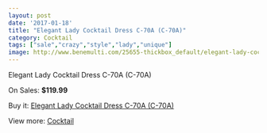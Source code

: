 ```yaml
---
layout: post
date: '2017-01-18'
title: "Elegant Lady Cocktail Dress C-70A (C-70A)"
category: Cocktail
tags: ["sale","crazy","style","lady","unique"]
image: http://www.benemulti.com/25655-thickbox_default/elegant-lady-cocktail-dress-c-70a-c-70a.jpg
---
```

Elegant Lady Cocktail Dress C-70A (C-70A)

On Sales: **$119.99**
<a href="https://www.benemulti.com/en/cocktail/10104-elegant-lady-cocktail-dress-c-70a-c-70a.html"><amp-img layout="responsive" width="600" height="600" src="//www.benemulti.com/25655-thickbox_default/elegant-lady-cocktail-dress-c-70a-c-70a.jpg" alt="Elegant Lady Cocktail Dress C-70A (C-70A) 0" /></a>
<a href="https://www.benemulti.com/en/cocktail/10104-elegant-lady-cocktail-dress-c-70a-c-70a.html"><amp-img layout="responsive" width="600" height="600" src="//www.benemulti.com/25657-thickbox_default/elegant-lady-cocktail-dress-c-70a-c-70a.jpg" alt="Elegant Lady Cocktail Dress C-70A (C-70A) 1" /></a>
<a href="https://www.benemulti.com/en/cocktail/10104-elegant-lady-cocktail-dress-c-70a-c-70a.html"><amp-img layout="responsive" width="600" height="600" src="//www.benemulti.com/25656-thickbox_default/elegant-lady-cocktail-dress-c-70a-c-70a.jpg" alt="Elegant Lady Cocktail Dress C-70A (C-70A) 2" /></a>

Buy it: [Elegant Lady Cocktail Dress C-70A (C-70A)](https://www.benemulti.com/en/cocktail/10104-elegant-lady-cocktail-dress-c-70a-c-70a.html "Elegant Lady Cocktail Dress C-70A (C-70A)")

View more: [Cocktail](https://www.benemulti.com/en/80-cocktail "Cocktail")